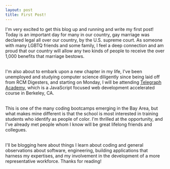 ```yaml
---
layout: post
title: First Post!
---
```


I'm very excited to get this blog up and running and write my first post! Today is an important day for many in our country, gay marriage was declared legal all over our country, by the U.S. supreme court. As someone with many LGBTQ friends and some family, I feel a deep connection and am proud that our country will allow any two kinds of people to receive the over 1,000 benefits that marriage bestows. 
<br /> <br /> 

I'm also about to embark upon a new chapter in my life, I've been unemployed and studying computer science diligently since being laid off from RCM Digesters, and starting on Monday, I will be attending <a href="http://www.telegraphacademy.com" target="_blank">Telegraph Academy</a>, which is a JavaScript focused web development accelerated course in Berkeley, CA. <br /> <br /> 

This is one of the many coding bootcamps emerging in the Bay Area, but what makes mine different is that the school is most interested in training students who identify as people of color. I'm thrilled at the opportunity, and I've already met people whom I know will be great lifelong friends and collegues. <br /> <br /> 

I'll be blogging here about things I learn about coding and general observations about software, engineering, building applications that harness my expertises, and my involvement in the development of a more representative workforce. Thanks for reading!